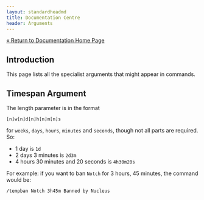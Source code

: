 ```yaml
---
layout: standardheadmd
title: Documentation Centre
header: Arguments
---
```


<a href="index.html">&laquo; Return to Documentation Home Page</a>

## Introduction

This page lists all the specialist arguments that might appear in commands.

<a id="timespan"></a>

## Timespan Argument

The length parameter is in the format

```
[n]w[n]d[n]h[n]m[n]s
```

for `weeks`, `days`, `hours`, `minutes` and `seconds`, though not all parts are required. So:

* 1 day is `1d`
* 2 days 3 minutes is `2d3m`
* 4 hours 30 minutes and 20 seconds is `4h30m20s`

For example: if you want to ban `Notch` for 3 hours, 45 minutes, the command would be:

```
/tempban Notch 3h45m Banned by Nucleus
```